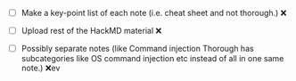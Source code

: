 - [ ] Make a key-point list of each note (i.e. cheat sheet and not thorough.) ❌
   
- [ ] Upload rest of the HackMD material ❌
  
- [ ] Possibly separate notes (like Command injection Thorough has subcategories like OS command injection etc instead of all in one same note.) ❌ev